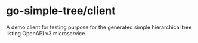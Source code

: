 # go-simple-tree/client

A demo client for testing purpose for the generated simple hierarchical tree listing OpenAPI v3 microservice.
